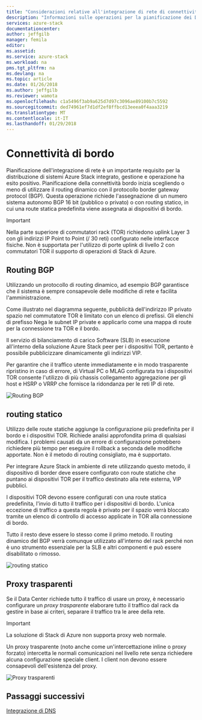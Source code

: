 ```yaml
---
title: "Considerazioni relative all'integrazione di rete di connettività per i sistemi Azure Stack integrato il bordo | Documenti Microsoft"
description: "Informazioni sulle operazioni per la pianificazione dei Data Center bordo la connettività di rete con lo Stack di Azure a più nodi."
services: azure-stack
documentationcenter: 
author: jeffgilb
manager: femila
editor: 
ms.assetid: 
ms.service: azure-stack
ms.workload: na
pms.tgt_pltfrm: na
ms.devlang: na
ms.topic: article
ms.date: 01/26/2018
ms.author: jeffgilb
ms.reviewer: wamota
ms.openlocfilehash: c1a5496f3ab9a625d7d97c3096ae89100b7c5592
ms.sourcegitcommit: ded74961ef7d1df2ef8ffbcd13eeea0f4aaa3219
ms.translationtype: MT
ms.contentlocale: it-IT
ms.lasthandoff: 01/29/2018
---
```

# <a name="border-connectivity"></a>Connettività di bordo 
Pianificazione dell'integrazione di rete è un importante requisito per la distribuzione di sistemi Azure Stack integrato, gestione e operazione ha esito positivo. Pianificazione della connettività bordo inizia scegliendo o meno di utilizzare il routing dinamico con il protocollo border gateway protocol (BGP). Questa operazione richiede l'assegnazione di un numero sistema autonomo BGP 16 bit (pubblico o privato) o con routing statico, in cui una route statica predefinita viene assegnata ai dispositivi di bordo.

> [!IMPORTANT]
> Nella parte superiore di commutatori rack (TOR) richiedono uplink Layer 3 con gli indirizzi IP Point to Point (/ 30 reti) configurato nelle interfacce fisiche. Non è supportata per l'utilizzo di porte uplink di livello 2 con commutatori TOR il supporto di operazioni di Stack di Azure. 

## <a name="bgp-routing"></a>Routing BGP
Utilizzando un protocollo di routing dinamico, ad esempio BGP garantisce che il sistema è sempre consapevole delle modifiche di rete e facilita l'amministrazione. 

Come illustrato nel diagramma seguente, pubblicità dell'indirizzo IP privato spazio nel commutatore TOR è limitato con un elenco di prefissi. Gli elenchi di prefisso Nega le subnet IP private e applicarlo come una mappa di route per la connessione tra TOR e il bordo.

Il servizio di bilanciamento di carico Software (SLB) in esecuzione all'interno della soluzione Azure Stack peer per i dispositivi TOR, pertanto è possibile pubblicizzare dinamicamente gli indirizzi VIP.

Per garantire che il traffico utente immediatamente e in modo trasparente ripristino in caso di errore, di Virtual PC o MLAG configurata tra i dispositivi TOR consente l'utilizzo di più chassis collegamento aggregazione per gli host e HSRP o VRRP che fornisce la ridondanza per le reti IP di rete.

![Routing BGP](media/azure-stack-border-connectivity/bgp-routing.png)

## <a name="static-routing"></a>routing statico
Utilizzo delle route statiche aggiunge la configurazione più predefinita per il bordo e i dispositivi TOR. Richiede analisi approfondita prima di qualsiasi modifica. I problemi causati da un errore di configurazione potrebbero richiedere più tempo per eseguire il rollback a seconda delle modifiche apportate. Non è il metodo di routing consigliato, ma è supportato.

Per integrare Azure Stack in ambiente di rete utilizzando questo metodo, il dispositivo di border deve essere configurato con route statiche che puntano ai dispositivi TOR per il traffico destinato alla rete esterna, VIP pubblici.

I dispositivi TOR devono essere configurati con una route statica predefinita, l'invio di tutto il traffico per i dispositivi di bordo. L'unica eccezione di traffico a questa regola è privato per il spazio verrà bloccato tramite un elenco di controllo di accesso applicate in TOR alla connessione di bordo.

Tutto il resto deve essere lo stesso come il primo metodo. Il routing dinamico del BGP verrà comunque utilizzato all'interno del rack perché non è uno strumento essenziale per la SLB e altri componenti e può essere disabilitato o rimosso.

![routing statico](media/azure-stack-border-connectivity/static-routing.png)

## <a name="transparent-proxy"></a>Proxy trasparenti
Se il Data Center richiede tutto il traffico di usare un proxy, è necessario configurare un *proxy trasparente* elaborare tutto il traffico dal rack da gestire in base ai criteri, separare il traffico tra le aree della rete.

> [!IMPORTANT]
> La soluzione di Stack di Azure non supporta proxy web normale.  

Un proxy trasparente (noto anche come un'intercettazione inline o proxy forzato) intercetta le normali comunicazioni nel livello rete senza richiedere alcuna configurazione speciale client. I client non devono essere consapevoli dell'esistenza del proxy.

![Proxy trasparenti](media/azure-stack-border-connectivity/transparent-proxy.png)

## <a name="next-steps"></a>Passaggi successivi
[Integrazione di DNS](azure-stack-integrate-dns.md)